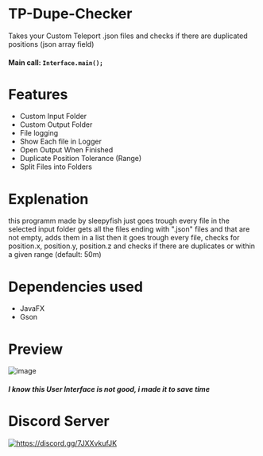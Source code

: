 # TP-Dupe-Checker
Takes your Custom Teleport .json files and checks if there are duplicated positions (json array field)
#### Main call: `Interface.main();`

# Features
- Custom Input Folder
- Custom Output Folder
- File logging
- Show Each file in Logger
- Open Output When Finished
- Duplicate Position Tolerance (Range)
- Split Files into Folders

# Explenation
this programm made by sleepyfish just goes trough every file in the selected input folder gets all the files ending with ".json" files and that are not empty,
adds them in a list then it goes trough every file, checks for position.x, position.y, position.z and checks if there are duplicates or within a given range (default: 50m)

# Dependencies used
- JavaFX
- Gson

# Preview
![image](https://github.com/user-attachments/assets/dc628869-b45d-4827-af69-3eb9ffb48ef7)
##### I know this User Interface is not good, i made it to save time

# Discord Server
<a href="https://discord.gg/7JXXvkufJK"><img src="https://invidget.switchblade.xyz/7JXXvkufJK" alt="https://discord.gg/7JXXvkufJK"/></a>
